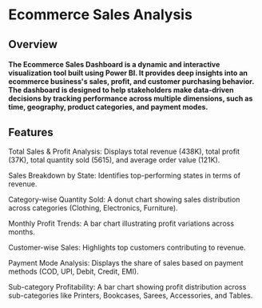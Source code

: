 # Ecommerce Sales Analysis

## Overview
#### The Ecommerce Sales Dashboard is a dynamic and interactive visualization tool built using Power BI. It provides deep insights into an ecommerce business's sales, profit, and customer purchasing behavior. The dashboard is designed to help stakeholders make data-driven decisions by tracking performance across multiple dimensions, such as time, geography, product categories, and payment modes.

## Features
Total Sales & Profit Analysis: Displays total revenue (438K), total profit (37K), total quantity sold (5615), and average order value (121K).

Sales Breakdown by State: Identifies top-performing states in terms of revenue.

Category-wise Quantity Sold: A donut chart showing sales distribution across categories (Clothing, Electronics, Furniture).

Monthly Profit Trends: A bar chart illustrating profit variations across months.

Customer-wise Sales: Highlights top customers contributing to revenue.

Payment Mode Analysis: Displays the share of sales based on payment methods (COD, UPI, Debit, Credit, EMI).

Sub-category Profitability: A bar chart showing profit distribution across sub-categories like Printers, Bookcases, Sarees, Accessories, and Tables.
